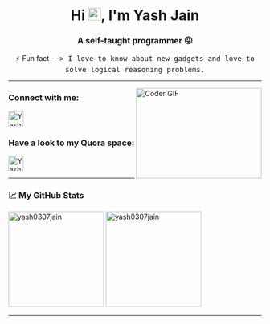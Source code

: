 <h1 align="center">Hi <img src="https://media.giphy.com/media/hvRJCLFzcasrR4ia7z/giphy.gif" width="25px">, I'm Yash Jain</h1>

<h3 align="center">A self-taught programmer 😜</h3>

<p align="center">
    ⚡ Fun fact <samp>--> I love to know about new gadgets and love to solve logical reasoning problems.</samp>
</p>

------------

<!--<img align="right" alt="GIF" width="400" height="320" src="https://github.com/yash0307jain/yash0307jain/blob/main/code.gif"/>-->
<img align="right" alt="Coder GIF" width="250" height="180" src="https://media.giphy.com/media/SWoSkN6DxTszqIKEqv/giphy.gif">

### Connect with me:

<a href="https://linkedin.com/in/yash0307jain" target="blank">
    <img alt="Yash's LinkedIN" height="30" width="30" src="https://raw.githubusercontent.com/peterthehan/peterthehan/master/assets/linkedin.svg" />
</a>

### Have a look to my Quora space:

<a href="https://www.quora.com/q/algomart" target="blank">
    <img alt="Yash's Quora" height="30" width="30" src="https://gist.githubusercontent.com/wxmerkt/9509091/raw/eacd6c15da46a160cf24c7bf2970bb2082640da4/quora_icon.svg" />
</a>



------------

### 📈 My GitHub Stats

<p align="left">
    <img alt="yash0307jain" height="190" src="https://github-readme-stats.vercel.app/api?username=yash0307jain&show_icons=true" />
    <img alt="yash0307jain" height="190" src="https://github-readme-stats.vercel.app/api/top-langs/?username=yash0307jain&layout=compact&hide=css,matlab&langs_count=10" />
</p>

------------
